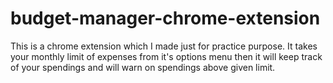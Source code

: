# budget-manager-chrome-extension
This is a chrome extension which I made just for practice purpose.
It takes your monthly limit of expenses from it's options menu then it will keep track of your spendings and will warn on spendings above given limit.
